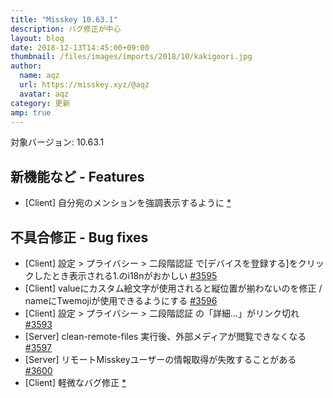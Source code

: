 ```yaml
---
title: "Misskey 10.63.1"
description: バグ修正が中心
layout: blog
date: 2018-12-13T14:45:00+09:00
thumbnail: /files/images/imports/2018/10/kakigoori.jpg
author:
  name: aqz
  url: https://misskey.xyz/@aqz
  avatar: aqz
category: 更新
amp: true
---
```

対象バージョン: 10.63.1

## 新機能など - Features
- [Client] 自分宛のメンションを強調表示するように [*](https://github.com/syuilo/misskey/commit/709290d2da334ee5db66392d6d5b54215277e00a)

## 不具合修正 - Bug fixes
- [Client] 設定 > プライバシー > 二段階認証 で[デバイスを登録する]をクリックしたとき表示される1.のi18nがおかしい [#3595](https://github.com/syuilo/misskey/pull/3595)
- [Client] valueにカスタム絵文字が使用されると縦位置が揃わないのを修正 / nameにTwemojiが使用できるようにする [#3596](https://github.com/syuilo/misskey/pull/3596)
- [Client] 設定 > プライバシー > 二段階認証 の「詳細...」がリンク切れ [#3593](https://github.com/syuilo/misskey/pull/3593)
- [Server] clean-remote-files 実行後、外部メディアが閲覧できなくなる [#3597](https://github.com/syuilo/misskey/pull/3597)
- [Server] リモートMisskeyユーザーの情報取得が失敗することがある [#3600](https://github.com/syuilo/misskey/pull/3600)
- [Client] 軽微なバグ修正 [*](https://github.com/syuilo/misskey/commit/eb3180f3b6207aa7f6382b3f89156cba06afc41d)